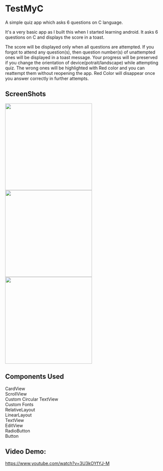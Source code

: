# TestMyC
A simple quiz app which asks 6 questions on C language.

It's a very basic app as I built this when I started learning android. It asks 6 questions on C and displays the score in a toast.

The score will be displayed only when all questions are attempted. If you forgot to attend any question(s), 
then question number(s) of unattempted ones will be displayed in a toast message. Your progress will be preserved
if you change the orientation of device(potrait/landscape) while attempting quiz. The wrong ones will be highlighted
with Red color and you can reattempt them without reopening the app. Red Color will disappear once you answer
correctly in further attempts.

ScreenShots
-----------
<img src="https://firebasestorage.googleapis.com/v0/b/delhi06-31a81.appspot.com/o/quiz2.jpg?alt=media&token=525c8dfb-8c7f-4c8f-94de-a3a6caf9918f" width="280"/>
<img src="https://firebasestorage.googleapis.com/v0/b/delhi06-31a81.appspot.com/o/quiz3.jpg?alt=media&token=bc1fca83-a2b7-4f17-863c-19aae885ca26" width="280"/>
<img src="https://firebasestorage.googleapis.com/v0/b/delhi06-31a81.appspot.com/o/quiz4.jpg?alt=media&token=f8306166-fda9-4489-81ba-183a7d3b8aab" width="280"/>


Components Used
----------------
CardView
<br/>ScrollView
<br/>Custom Circular TextView
<br/>Custom Fonts
<br/>RelativeLayout
<br/>LinearLayout
<br/>TextView
<br/>EditView
<br/>RadioButton
<br/>Button

Video Demo:
-----------
https://www.youtube.com/watch?v=3U3kOYfYJ-M



